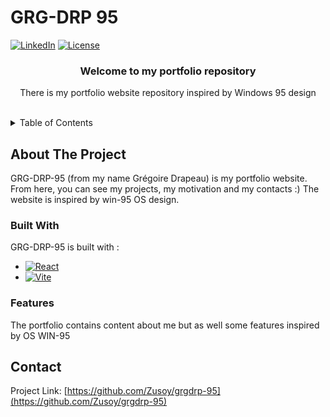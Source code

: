 # GRG-DRP 95
[![LinkedIn][linkedin-shield]][linkedin-url]
[![License][license-shield]][license-url]

<div align="center">
  <h3>Welcome to my portfolio repository</h3>
  <p align="center">
    There is my portfolio website repository inspired by Windows 95 design
  </p>
  <br />
</div>

<!-- TABLE OF CONTENTS -->
<details>
  <summary>Table of Contents</summary>
  <ol>
    <li>
      <a href="#about-the-project">About The Project</a>
      <ul>
        <li><a href="#built-with">Built With</a></li>
        <li><a href="#features">Features</a></li>
      </ul>
    </li>
    <li><a href="#contact">Contact</a></li>
  </ol>
</details>

<!-- ABOUT THE PROJECT -->
## About The Project

GRG-DRP-95 (from my name Grégoire Drapeau) is my portfolio website.
From here, you can see my projects, my motivation and my contacts :)
The website is inspired by win-95 OS design.

<!-- BUILT WITH -->
### Built With

GRG-DRP-95 is built with :

* [![React][React]][React-url]
* [![Vite][Vite]][Vite-url]

<!-- FEATURES -->
### Features

The portfolio contains content about me but as well some features inspired by OS WIN-95

<!-- CONTACT -->
## Contact

Project Link: [https://github.com/Zusoy/grgdrp-95](https://github.com/Zusoy/grgdrp-95)

<!-- MARKDOWN LINKS & IMAGES -->
<!-- https://www.markdownguide.org/basic-syntax/#reference-style-links -->
[linkedin-shield]: https://img.shields.io/badge/-LinkedIn-black.svg?style=for-the-badge&logo=linkedin&colorB=0A66C2
[linkedin-url]: https://www.linkedin.com/in/gr%C3%A9goire-drapeau-742425123/
[license-shield]: https://img.shields.io/github/license/zusoy/chatterer.svg?style=for-the-badge
[license-url]: https://github.com/Zusoy/grgdrp-95/blob/master/LICENSE.txt
[React]: https://img.shields.io/badge/React-3998B6?style=for-the-badge&logo=react&logoColor=white
[React-url]: https://react.dev/
[Vite]: https://img.shields.io/badge/Vite-BA38FF?style=for-the-badge&logo=vite&logoColor=FFD62C
[Vite-url]: https://vite.dev/
